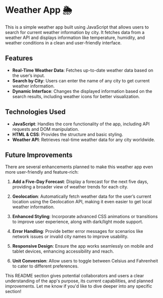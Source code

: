 # Weather App 🌦️

This is a simple weather app built using JavaScript that allows users to search for current weather information by city. It fetches data from a weather API and displays information like temperature, humidity, and weather conditions in a clean and user-friendly interface.

## Features

- **Real-Time Weather Data**: Fetches up-to-date weather data based on the user’s input.
- **Search by City**: Users can enter the name of any city to get current weather information.
- **Dynamic Interface**: Changes the displayed information based on the search results, including weather icons for better visualization.

## Technologies Used

- **JavaScript**: Handles the core functionality of the app, including API requests and DOM manipulation.
- **HTML & CSS**: Provides the structure and basic styling.
- **Weather API**: Retrieves real-time weather data for any city worldwide.

## Future Improvements

There are several enhancements planned to make this weather app even more user-friendly and feature-rich:

1. **Add a Five-Day Forecast**: Display a forecast for the next five days, providing a broader view of weather trends for each city.
  
2. **Geolocation**: Automatically fetch weather data for the user’s current location using the Geolocation API, making it even easier to get local weather information.
  
3. **Enhanced Styling**: Incorporate advanced CSS animations or transitions to improve user experience, along with dark/light mode support.
  
4. **Error Handling**: Provide better error messages for scenarios like network issues or invalid city names to improve usability.
  
5. **Responsive Design**: Ensure the app works seamlessly on mobile and tablet devices, enhancing accessibility and reach.

6. **Unit Conversion**: Allow users to toggle between Celsius and Fahrenheit to cater to different preferences.

This README section gives potential collaborators and users a clear understanding of the app's purpose, its current capabilities, and planned improvements. Let me know if you'd like to dive deeper into any specific section!

